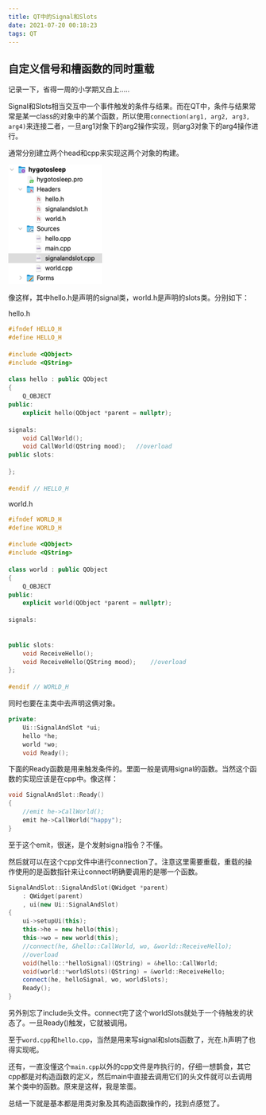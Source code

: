 ```yaml
---
title: QT中的Signal和Slots
date: 2021-07-20 00:18:23
tags: QT
---
```


## 自定义信号和槽函数的同时重载

记录一下，省得一周的小学期又白上.....

Signal和Slots相当交互中一个事件触发的条件与结果。而在QT中，条件与结果常常是某一class的对象中的某个函数，所以使用```connection(arg1, arg2, arg3, arg4)```来连接二者，一旦arg1对象下的arg2操作实现，则arg3对象下的arg4操作进行。

通常分别建立两个head和cpp来实现这两个对象的构建。

<img src="https://raw.githubusercontent.com/hhy-huang/Image/main/1.png"  height="240" width="189">

像这样，其中hello.h是声明的signal类，world.h是声明的slots类。分别如下：

hello.h
```cpp
#ifndef HELLO_H
#define HELLO_H

#include <QObject>
#include <QString>

class hello : public QObject
{
    Q_OBJECT
public:
    explicit hello(QObject *parent = nullptr);

signals:
    void CallWorld();
    void CallWorld(QString mood);   //overload
public slots:

};

#endif // HELLO_H
```

world.h
```cpp
#ifndef WORLD_H
#define WORLD_H

#include <QObject>
#include <QString>

class world : public QObject
{
    Q_OBJECT
public:
    explicit world(QObject *parent = nullptr);

signals:


public slots:
    void ReceiveHello();
    void ReceiveHello(QString mood);    //overload
};

#endif // WORLD_H
```
同时也要在主类中去声明这俩对象。
```cpp
private:
    Ui::SignalAndSlot *ui;
    hello *he;
    world *wo;
    void Ready();
```

下面的Ready函数是用来触发条件的。里面一般是调用signal的函数。当然这个函数的实现应该是在cpp中。像这样：

```cpp
void SignalAndSlot::Ready()
{
    //emit he->CallWorld();
    emit he->CallWorld("happy");
}
```
至于这个emit，很迷，是个发射signal指令？不懂。

然后就可以在这个cpp文件中进行connection了。注意这里需要重载，重载的操作使用的是函数指针来让connect明确要调用的是哪一个函数。

```cpp
SignalAndSlot::SignalAndSlot(QWidget *parent)
    : QWidget(parent)
    , ui(new Ui::SignalAndSlot)
{
    ui->setupUi(this);
    this->he = new hello(this);
    this->wo = new world(this);
    //connect(he, &hello::CallWorld, wo, &world::ReceiveHello);
    //overload
    void(hello::*helloSignal)(QString) = &hello::CallWorld;
    void(world::*worldSlots)(QString) = &world::ReceiveHello;
    connect(he, helloSignal, wo, worldSlots);
    Ready();
}
```
另外别忘了include头文件。connect完了这个worldSlots就处于一个待触发的状态了。一旦Ready()触发，它就被调用。

至于```word.cpp```和```hello.cpp```，当然是用来写signal和slots函数了，光在.h声明了也得实现呢。

还有，一直没懂这个```main.cpp```以外的cpp文件是咋执行的，仔细一想鹊食，其它cpp都是对构造函数的定义，然后main中直接去调用它们的头文件就可以去调用某个类中的函数。原来是这样，我是笨蛋。

总结一下就是基本都是用类对象及其构造函数操作的，找到点感觉了。